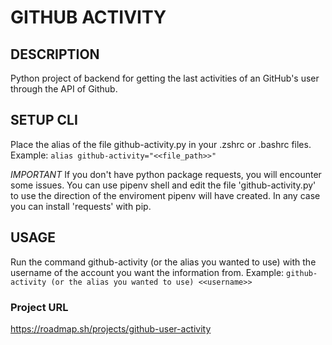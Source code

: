 # GITHUB ACTIVITY

## DESCRIPTION

Python project of backend for getting the last activities of an GitHub's user through the API of Github.

## SETUP CLI

Place the alias of the file github-activity.py in your .zshrc or .bashrc files.
Example: `alias github-activity="<<file_path>>"`

*IMPORTANT*
If you don't have python package requests, you will encounter some issues. You can use pipenv shell and edit the file 'github-activity.py' to use the direction of the enviroment pipenv will have created. In any case you can install 'requests' with pip.

## USAGE

Run the command github-activity (or the alias you wanted to use) with the username of the account you want the information from.
Example: `github-activity (or the alias you wanted to use) <<username>>`

### Project URL
https://roadmap.sh/projects/github-user-activity